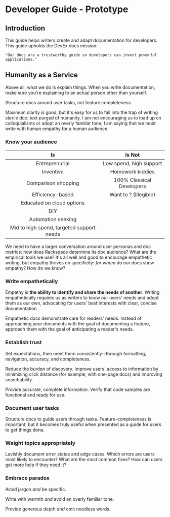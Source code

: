 # Developer Guide - Prototype
  

## Introduction

This guide helps writers create and adapt documentation for developers. This guide upholds the DevEx docs mission:

    "Our docs are a trustworthy guide so developers can invent powerful applications."

## Humanity as a Service

Above all, what we do is explain things. When you write documentation, make sure you're explaining to an actual person other than yourself.

Structure docs around user tasks, not feature completeness.

Maximum clarity is good, but it's easy for us to fall into the trap of writing sterile doc: text purged of humanity. I am not encouraging us to load up on colloquialisms or adopt an overly familiar tone; I am saying that we must write with human empathy for a human audience.

### Know your audience

| Is | Is Not |
|:--:|:------:|
| Entreprenurial | Low spend, high support |
| Inventive | Homework kiddies |
| Comparison shopping | 100% Classical Developers |
| Efficiency-based | Want to ? (Illegible) |
| Educated on cloud options | |
| DIY | |
| Automation seeking | |
| Mid to high spend, targeted support needs | |

We need to have a larger conversation around user personas and doc metrics: how does Rackspace determine its doc audience? What are the empirical tools we use? It's all well and good to encourage empathetic writing, but empathy thrives on specificity: *for whom* do our docs show empathy? How do we know?

### Write empathetically

Empathy is **the ability to identify and share the needs of another**. Writing empathetically requires us as writers to know our users' needs and adopt them as our own, advocating for users' best interests with clear, concise documentation.

Empathetic docs demonstrate care for readers' needs. Instead of approaching your documents with the goal of documenting a feature, approach them with the goal of anticipating a reader's needs.

### Establish trust

Set expectations, then meet them consistently--through formatting, navigation, accuracy, and completeness.

Reduce the burden of discovery. Improve users' access to information by minimizing click distance (for example, with one-page docs) and improving searchability.

Provide accurate, complete information. Verify that code samples are functional and ready for use.

### Document user tasks

Structure docs to guide users through tasks. Feature-completeness is important, but it becomes truly useful when presented as a guide for users to get things done.

### Weight topics appropriately

Lavishly document error states and edge cases. Which errors are users most likely to encounter? What are the most common fixes? How can users get more help if they need it?

### Embrace paradox

Avoid jargon *and* be specific.

Write with warmth *and* avoid an overly familiar tone.

Provide generous depth *and* omit needless words.